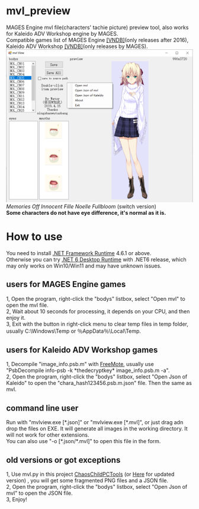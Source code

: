 # mvl_preview
MAGES Engine mvl file(characters' tachie picture) preview tool, also works for Kaleido ADV Workshop engine by MAGES.  
Compatible games list of MAGES Engine [\[VNDB\]](https://vndb.org/r?q=&o=d&s=released&f=02fwMAGES_e_0Engine-72_0bUKQ)(only releases after 2016), Kaleido ADV Workshop [\[VNDB\]](https://vndb.org/r?q=&o=a&s=title&f=02fwKaleido_0ADV_0Workshop-N6830Ox)(only releases by MAGES).  
![Image text](./pic02.png)  
_Memories Off Innocent Fille Noelle Fullbloom_ (switch version)  
**Some characters do not have eye difference, it's normal as it is.**
# How to use
You need to install [.NET Framework Runtime](https://dotnet.microsoft.com/en-us/download/dotnet-framework/net461) 4.6.1 or above.  
Otherwise you can try [.NET 6 Desktop Runtime](https://dotnet.microsoft.com/en-us/download/dotnet/6.0) with .NET6 release, which may only works on Win10/Win11 and may have unknown issues.  
## users for MAGES Engine games
1, Open the program, right-click the "bodys" listbox, select "Open mvl" to open the mvl file.  
2, Wait about 10 seconds for processing, it depends on your CPU, and then enjoy it.  
3, Exit with the button in right-click menu to clear temp files in temp folder, usually C:\Windows\Temp or ％AppData％\Local\Temp.  
## users for Kaleido ADV Workshop games
1, Decompile "image_info.psb.m" with [FreeMote](https://github.com/UlyssesWu/FreeMote), usually use "PsbDecompile info-psb -k \*thedecryptkey\* image_info.psb.m -a".  
2, Open the program, right-click the "bodys" listbox, select "Open Json of Kaleido" to open the "chara_hash123456.psb.m.json" file. Then the same as mvl.  
## command line user
Run with "mvlview.exe \[\*.json\]" or "mvlview.exe \[\*.mvl\]", or just drag adn drop the files on EXE. It will generate all images in the working directory. It will not work for other extensions.  
You can also use "-o \[\*.json\/*.mvl\]" to open this file in the form.  
## old versions or got exceptions
1, Use mvl.py in this project [ChaosChildPCTools](https://github.com/ningshanwutuobang/ChaosChildPCTools) \(or [Here](https://github.com/manicsteiner/ChaosChildPCTools) for updated version\) , you will get some fragmented PNG files and a JSON file.  
2, Open the program, right-click the "bodys" listbox, select "Open Json of mvl" to open the JSON file.  
3, Enjoy!  